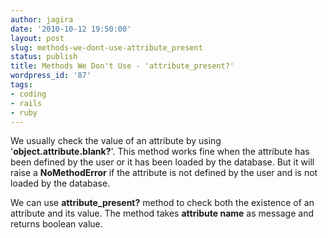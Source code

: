 ```yaml
---
author: jagira
date: '2010-10-12 19:50:00'
layout: post
slug: methods-we-dont-use-attribute_present
status: publish
title: Methods We Don't Use - 'attribute_present?'
wordpress_id: '87'
tags:
- coding
- rails
- ruby
---
```


We usually check the value of an attribute by using
'**object.attribute.blank?**'. This method works fine when the
attribute has been defined by the user or it has been loaded by the
database. But it will raise a **NoMethodError** if the attribute is
not defined by the user and is not loaded by the database.

We can use **attribute\_present?** method to check both the
existence of an attribute and its value. The method takes
**attribute name** as message and returns boolean value.

<script src="https://gist.github.com/622789.js?file=attribute_present.rb"></script>

